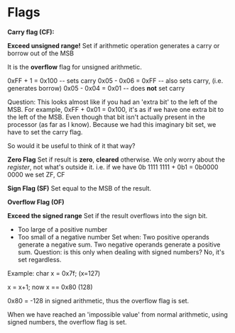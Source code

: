 # Flags

**Carry flag (CF):** 

**Exceed unsigned range!**
Set if arithmetic operation generates a carry or borrow out of the MSB

It is the **overflow** flag for unsigned arithmetic. 

0xFF + 1 = 0x100 -- sets carry
0x05 - 0x06 = 0xFF -- also sets carry, (i.e. generates borrow)
0x05 - 0x04 = 0x01 -- does **not** set carry 

Question: This looks almost like if you had an 'extra bit' to the left of the MSB. 
For example, 0xFF + 0x01 = 0x100, it's as if we have one extra bit to the left of the MSB. Even though that bit isn't actually present in the processor (as far as I know). Because we had this imaginary bit set, we have to set the carry flag. 


So would it be useful to think of it that way? 

**Zero Flag**
Set if result is **zero**, **cleared** otherwise. 
We only worry about the *register*, not what's outside it. 
i.e. if we have 0b 1111 1111 + 0b1 = 0b0000 0000 we set ZF, CF

**Sign Flag (SF)**
Set equal to the MSB of the result. 

**Overflow Flag (OF)**

**Exceed the signed range**
Set if the result overflows into the sign bit.
- Too large of a positive number
- Too small of a negative number
Set when:
Two positive operands generate a negative sum.
Two negative operands generate a positive sum. 
Question: is this only when dealing with signed numbers?
No, it's set regardless. 

Example:
char x = 0x7f; (x=127)

x = x+1; now x == 0x80 (128)

0x80 = -128 in signed arithmetic, thus the overflow flag is set. 

When we have reached an 'impossible value' from normal arithmetic, using signed numbers, the overflow flag is set. 


